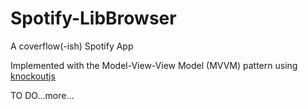 Spotify-LibBrowser
==================

A coverflow(-ish) Spotify App

Implemented with the Model-View-View Model (MVVM) pattern using [knockoutjs](http://knockoutjs.com/)


TO DO...more...